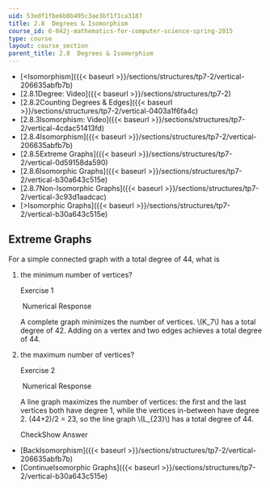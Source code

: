 ```yaml
---
uid: 53edf1fbe6b8b495c3ae3bf1f1ca3187
title: 2.8  Degrees & Isomorphism
course_id: 6-042j-mathematics-for-computer-science-spring-2015
type: course
layout: course_section
parent_title: 2.8  Degrees & Isomorphism
---
```


*   [<Isomorphism]({{< baseurl >}}/sections/structures/tp7-2/vertical-206635abfb7b)
*   [2.8.1Degree: Video]({{< baseurl >}}/sections/structures/tp7-2)
*   [2.8.2Counting Degrees & Edges]({{< baseurl >}}/sections/structures/tp7-2/vertical-0403a1f6fa4c)
*   [2.8.3Isomorphism: Video]({{< baseurl >}}/sections/structures/tp7-2/vertical-4cdac51413fd)
*   [2.8.4Isomorphism]({{< baseurl >}}/sections/structures/tp7-2/vertical-206635abfb7b)
*   [2.8.5Extreme Graphs]({{< baseurl >}}/sections/structures/tp7-2/vertical-0d59158da590)
*   [2.8.6Isomorphic Graphs]({{< baseurl >}}/sections/structures/tp7-2/vertical-b30a643c515e)
*   [2.8.7Non-Isomorphic Graphs]({{< baseurl >}}/sections/structures/tp7-2/vertical-3c93d1aadcac)
*   [\>Isomorphic Graphs]({{< baseurl >}}/sections/structures/tp7-2/vertical-b30a643c515e)

Extreme Graphs
--------------

  

For a simple connected graph with a total degree of 44, what is

1.  the minimum number of vertices?
    
    Exercise 1
    
    &nbsp;Numerical Response&nbsp;
    
    A complete graph minimizes the number of vertices. \\(K\_7\\) has a total degree of 42. Adding on a vertex and two edges achieves a total degree of 44.
    
  
3.  the maximum number of vertices?
    
    Exercise 2
    
    &nbsp;Numerical Response&nbsp;
    
    A line graph maximizes the number of vertices: the first and the last vertices both have degree 1, while the vertices in-between have degree 2. (44+2)/2 = 23, so the line graph \\(L\_{23}\\) has a total degree of 44.
    
    CheckShow Answer
    

*   [BackIsomorphism]({{< baseurl >}}/sections/structures/tp7-2/vertical-206635abfb7b)
*   [ContinueIsomorphic Graphs]({{< baseurl >}}/sections/structures/tp7-2/vertical-b30a643c515e)